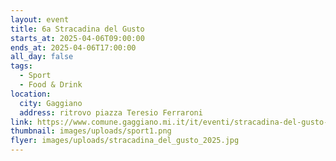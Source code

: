 ```yaml
---
layout: event
title: 6a Stracadina del Gusto
starts_at: 2025-04-06T09:00:00
ends_at: 2025-04-06T17:00:00
all_day: false
tags:
  - Sport
  - Food & Drink
location:
  city: Gaggiano
  address: ritrovo piazza Teresio Ferraroni
link: https://www.comune.gaggiano.mi.it/it/eventi/stracadina-del-gusto-6-edizione-2025
thumbnail: images/uploads/sport1.png
flyer: images/uploads/stracadina_del_gusto_2025.jpg
---
```


